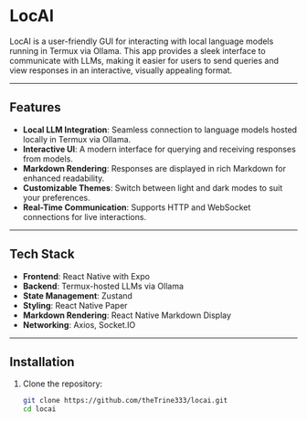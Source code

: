 # LocAI

LocAI is a user-friendly GUI for interacting with local language models running in Termux via Ollama. This app provides a sleek interface to communicate with LLMs, making it easier for users to send queries and view responses in an interactive, visually appealing format.

---

## Features

- **Local LLM Integration**: Seamless connection to language models hosted locally in Termux via Ollama.
- **Interactive UI**: A modern interface for querying and receiving responses from models.
- **Markdown Rendering**: Responses are displayed in rich Markdown for enhanced readability.
- **Customizable Themes**: Switch between light and dark modes to suit your preferences.
- **Real-Time Communication**: Supports HTTP and WebSocket connections for live interactions.

---

## Tech Stack

- **Frontend**: React Native with Expo
- **Backend**: Termux-hosted LLMs via Ollama
- **State Management**: Zustand
- **Styling**: React Native Paper
- **Markdown Rendering**: React Native Markdown Display
- **Networking**: Axios, Socket.IO

---

## Installation

1. Clone the repository:
   ```bash
   git clone https://github.com/theTrine333/locai.git
   cd locai
   ```
